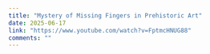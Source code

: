 ```yaml
---
title: "Mystery of Missing Fingers in Prehistoric Art"
date: 2025-06-17
link: "https://www.youtube.com/watch?v=FptmcHNUG88"
comments: ""
---
```

